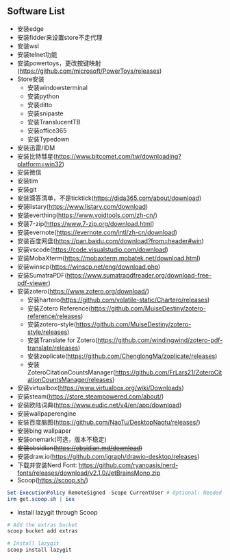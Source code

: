 ## Software List

* 安装edge
* 安装fidder来设置store不走代理
* 安装wsl
* 安装telnet功能
* 安装powertoys，更改按键映射(https://github.com/microsoft/PowerToys/releases)
* Store安装
  * 安装windowsterminal
  * 安装python
  * 安装ditto
  * 安装snipaste
  * 安装TranslucentTB
  * 安装office365
  * 安装Typedown
* 安装迅雷/IDM
* 安装比特彗星(https://www.bitcomet.com/tw/downloading?platform=win32)
* 安装微信
* 安装tim
* 安装git
* 安装滴答清单，不是ticktick(https://dida365.com/about/download)
* 安装listary(https://www.listary.com/download)
* 安装everthing(https://www.voidtools.com/zh-cn/)
* 安装7-zip(https://www.7-zip.org/download.html)
* 安装evernote(https://evernote.com/intl/zh-cn/download)
* 安装百度网盘(https://pan.baidu.com/download?from=header#win)
* 安装vscode(https://code.visualstudio.com/download)
* 安装MobaXterm(https://mobaxterm.mobatek.net/download.html)
* 安装winscp(https://winscp.net/eng/download.php)
* 安装SumatraPDF(https://www.sumatrapdfreader.org/download-free-pdf-viewer)
* 安装zotero(https://www.zotero.org/download/)
  * 安装hartero(https://github.com/volatile-static/Chartero/releases)
  * 安装Zotero Reference(https://github.com/MuiseDestiny/zotero-reference/releases)
  * 安装zotero-style(https://github.com/MuiseDestiny/zotero-style/releases)
  * 安装Translate for Zotero(https://github.com/windingwind/zotero-pdf-translate/releases)
  * 安装zoplicate(https://github.com/ChenglongMa/zoplicate/releases)
  * 安装ZoteroCitationCountsManager(https://github.com/FrLars21/ZoteroCitationCountsManager/releases)
* 安装virtualbox(https://www.virtualbox.org/wiki/Downloads)
* 安装steam(https://store.steampowered.com/about/)
* 安装欧陆词典(https://www.eudic.net/v4/en/app/download)
* 安装wallpaperengine
* 安装百度脑图(https://github.com/NaoTu/DesktopNaotu/releases/)
* 安装bing wallpaper
* 安装onemark(可选，版本不稳定)
* ~~安装obsidian(https://obsidian.md/download)~~
* 安装draw.io(https://github.com/jgraph/drawio-desktop/releases)
* 下载并安装Nerd Font: https://github.com/ryanoasis/nerd-fonts/releases/download/v2.1.0/JetBrainsMono.zip
* Scoop(https://scoop.sh/)
``` powershell
Set-ExecutionPolicy RemoteSigned -Scope CurrentUser # Optional: Needed to run a remote script the first time
irm get.scoop.sh | iex
```
* Install lazygit through Scoop
```powershell
# Add the extras bucket
scoop bucket add extras

# Install lazygit
scoop install lazygit
```

